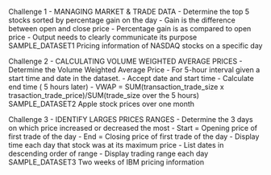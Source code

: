 Challenge 1 - MANAGING MARKET & TRADE DATA - Determine the top 5 stocks sorted by percentage gain on the day - Gain is the difference between open and close price - Percentage gain is as compared to open price - Output needs to clearly communicate its purpose
SAMPLE_DATASET1
Pricing information of NASDAQ stocks on a specific day

Challenge 2 - CALCULATING VOLUME WEIGHTED AVERAGE PRICES - Determine the Volume Weighted Average Price - For 5-hour interval given a start time and date in the dataset. - Accept date and start time - Calculate end time ( 5 hours later) - VWAP = SUM(transaction_trade_size x trasaction_trade_price)/SUM(trade_size over the 5 hours)
SAMPLE_DATASET2
Apple stock prices over one month

Challenge 3 - IDENTIFY LARGES PRICES RANGES - Determine the 3 days on which price increased or decreased the most - Start = Opening price of first trade of the day - End = Closing price of first trade of the day - Display time each day that stock was at its maximum price - List dates in descending order of range - Display trading range each day
SAMPLE_DATASET3
Two weeks of IBM pricing information
